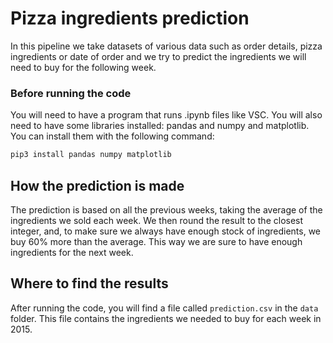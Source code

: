 # Pizza ingredients prediction
In this pipeline we take datasets of various data such as order details, pizza ingredients or date of order and we try to predict the ingredients we will need to buy for the following week.

### Before running the code
You will need to have a program that runs .ipynb files like VSC. 
You will also need to have some libraries installed: pandas and numpy and matplotlib. You can install them with the following command:
```bash
pip3 install pandas numpy matplotlib
```

## How the prediction is made
The prediction is based on all the previous weeks, taking the average of the ingredients we sold each week. We then round the result to the closest integer, and, to make sure we always have enough stock of ingredients, we buy 60% more than the average. This way we are sure to have enough ingredients for the next week. 

## Where to find the results
After running the code, you will find a file called `prediction.csv` in the `data` folder. This file contains the ingredients we needed to buy for each week in 2015.

